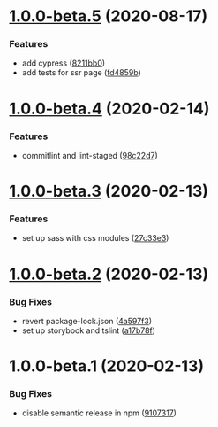 # [1.0.0-beta.5](https://github.com/dvhb/template-react-ssr/compare/v1.0.0-beta.4...v1.0.0-beta.5) (2020-08-17)


### Features

* add cypress ([8211bb0](https://github.com/dvhb/template-react-ssr/commit/8211bb0f8c204e13b7460c50c9e2c430df29bb4a))
* add tests for ssr page ([fd4859b](https://github.com/dvhb/template-react-ssr/commit/fd4859b3e68d9c126f1ddb94855cd365b47974cd))

# [1.0.0-beta.4](https://github.com/dvhb/template-react-ssr/compare/v1.0.0-beta.3...v1.0.0-beta.4) (2020-02-14)


### Features

* commitlint and lint-staged ([98c22d7](https://github.com/dvhb/template-react-ssr/commit/98c22d70cd690a1885141d9b58464cddbf5569e3))

# [1.0.0-beta.3](https://github.com/dvhb/template-react-ssr/compare/v1.0.0-beta.2...v1.0.0-beta.3) (2020-02-13)


### Features

* set up sass with css modules ([27c33e3](https://github.com/dvhb/template-react-ssr/commit/27c33e343c2753ce1f641815949d948379fb4518))

# [1.0.0-beta.2](https://github.com/dvhb/template-react-ssr/compare/v1.0.0-beta.1...v1.0.0-beta.2) (2020-02-13)


### Bug Fixes

* revert package-lock.json ([4a597f3](https://github.com/dvhb/template-react-ssr/commit/4a597f3a3848c3efbc10c9985b951b4f6dee3bf2))
* set up storybook and tslint ([a17b78f](https://github.com/dvhb/template-react-ssr/commit/a17b78f618556f299a451885fb8951e4b97c2290))

# 1.0.0-beta.1 (2020-02-13)


### Bug Fixes

* disable semantic release in npm ([9107317](https://github.com/dvhb/template-react-ssr/commit/91073179057eea9c8bcb45ee0eca14516ce73717))
